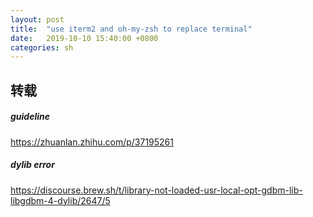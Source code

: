 ```yaml
---
layout: post
title:  "use iterm2 and oh-my-zsh to replace terminal"
date:   2019-10-10 15:40:00 +0800
categories: sh
---
```


## 转载

##### guideline

https://zhuanlan.zhihu.com/p/37195261

##### dylib error

https://discourse.brew.sh/t/library-not-loaded-usr-local-opt-gdbm-lib-libgdbm-4-dylib/2647/5
